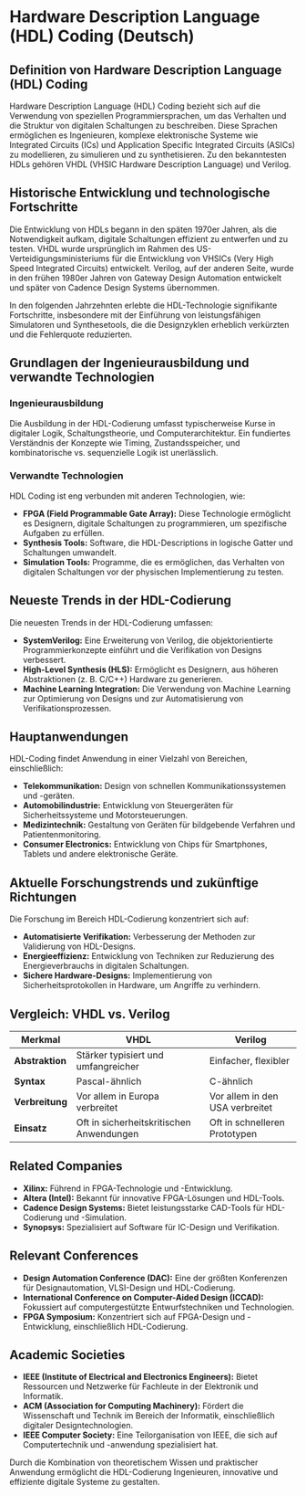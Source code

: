 # Hardware Description Language (HDL) Coding (Deutsch)

## Definition von Hardware Description Language (HDL) Coding

Hardware Description Language (HDL) Coding bezieht sich auf die Verwendung von speziellen Programmiersprachen, um das Verhalten und die Struktur von digitalen Schaltungen zu beschreiben. Diese Sprachen ermöglichen es Ingenieuren, komplexe elektronische Systeme wie Integrated Circuits (ICs) und Application Specific Integrated Circuits (ASICs) zu modellieren, zu simulieren und zu synthetisieren. Zu den bekanntesten HDLs gehören VHDL (VHSIC Hardware Description Language) und Verilog.

## Historische Entwicklung und technologische Fortschritte

Die Entwicklung von HDLs begann in den späten 1970er Jahren, als die Notwendigkeit aufkam, digitale Schaltungen effizient zu entwerfen und zu testen. VHDL wurde ursprünglich im Rahmen des US-Verteidigungsministeriums für die Entwicklung von VHSICs (Very High Speed Integrated Circuits) entwickelt. Verilog, auf der anderen Seite, wurde in den frühen 1980er Jahren von Gateway Design Automation entwickelt und später von Cadence Design Systems übernommen.

In den folgenden Jahrzehnten erlebte die HDL-Technologie signifikante Fortschritte, insbesondere mit der Einführung von leistungsfähigen Simulatoren und Synthesetools, die die Designzyklen erheblich verkürzten und die Fehlerquote reduzierten.

## Grundlagen der Ingenieurausbildung und verwandte Technologien

### Ingenieurausbildung

Die Ausbildung in der HDL-Codierung umfasst typischerweise Kurse in digitaler Logik, Schaltungstheorie, und Computerarchitektur. Ein fundiertes Verständnis der Konzepte wie Timing, Zustandsspeicher, und kombinatorische vs. sequenzielle Logik ist unerlässlich. 

### Verwandte Technologien

HDL Coding ist eng verbunden mit anderen Technologien, wie:

- **FPGA (Field Programmable Gate Array):** Diese Technologie ermöglicht es Designern, digitale Schaltungen zu programmieren, um spezifische Aufgaben zu erfüllen.
- **Synthesis Tools:** Software, die HDL-Descriptions in logische Gatter und Schaltungen umwandelt.
- **Simulation Tools:** Programme, die es ermöglichen, das Verhalten von digitalen Schaltungen vor der physischen Implementierung zu testen.

## Neueste Trends in der HDL-Codierung

Die neuesten Trends in der HDL-Codierung umfassen:

- **SystemVerilog:** Eine Erweiterung von Verilog, die objektorientierte Programmierkonzepte einführt und die Verifikation von Designs verbessert.
- **High-Level Synthesis (HLS):** Ermöglicht es Designern, aus höheren Abstraktionen (z. B. C/C++) Hardware zu generieren.
- **Machine Learning Integration:** Die Verwendung von Machine Learning zur Optimierung von Designs und zur Automatisierung von Verifikationsprozessen.

## Hauptanwendungen

HDL-Coding findet Anwendung in einer Vielzahl von Bereichen, einschließlich:

- **Telekommunikation:** Design von schnellen Kommunikationssystemen und -geräten.
- **Automobilindustrie:** Entwicklung von Steuergeräten für Sicherheitssysteme und Motorsteuerungen.
- **Medizintechnik:** Gestaltung von Geräten für bildgebende Verfahren und Patientenmonitoring.
- **Consumer Electronics:** Entwicklung von Chips für Smartphones, Tablets und andere elektronische Geräte.

## Aktuelle Forschungstrends und zukünftige Richtungen

Die Forschung im Bereich HDL-Codierung konzentriert sich auf:

- **Automatisierte Verifikation:** Verbesserung der Methoden zur Validierung von HDL-Designs.
- **Energieeffizienz:** Entwicklung von Techniken zur Reduzierung des Energieverbrauchs in digitalen Schaltungen.
- **Sichere Hardware-Designs:** Implementierung von Sicherheitsprotokollen in Hardware, um Angriffe zu verhindern.

## Vergleich: VHDL vs. Verilog

| **Merkmal**        | **VHDL**                        | **Verilog**                  |
|--------------------|---------------------------------|------------------------------|
| **Abstraktion**     | Stärker typisiert und umfangreicher | Einfacher, flexibler       |
| **Syntax**          | Pascal-ähnlich                  | C-ähnlich                   |
| **Verbreitung**     | Vor allem in Europa verbreitet  | Vor allem in den USA verbreitet |
| **Einsatz**         | Oft in sicherheitskritischen Anwendungen | Oft in schnelleren Prototypen |

## Related Companies

- **Xilinx:** Führend in FPGA-Technologie und -Entwicklung.
- **Altera (Intel):** Bekannt für innovative FPGA-Lösungen und HDL-Tools.
- **Cadence Design Systems:** Bietet leistungsstarke CAD-Tools für HDL-Codierung und -Simulation.
- **Synopsys:** Spezialisiert auf Software für IC-Design und Verifikation.

## Relevant Conferences

- **Design Automation Conference (DAC):** Eine der größten Konferenzen für Designautomation, VLSI-Design und HDL-Codierung.
- **International Conference on Computer-Aided Design (ICCAD):** Fokussiert auf computergestützte Entwurfstechniken und Technologien.
- **FPGA Symposium:** Konzentriert sich auf FPGA-Design und -Entwicklung, einschließlich HDL-Codierung.

## Academic Societies

- **IEEE (Institute of Electrical and Electronics Engineers):** Bietet Ressourcen und Netzwerke für Fachleute in der Elektronik und Informatik.
- **ACM (Association for Computing Machinery):** Fördert die Wissenschaft und Technik im Bereich der Informatik, einschließlich digitaler Designtechnologien.
- **IEEE Computer Society:** Eine Teilorganisation von IEEE, die sich auf Computertechnik und -anwendung spezialisiert hat.

Durch die Kombination von theoretischem Wissen und praktischer Anwendung ermöglicht die HDL-Codierung Ingenieuren, innovative und effiziente digitale Systeme zu gestalten.